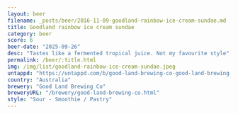 ```yaml
---
layout: beer
filename: _posts/beer/2016-11-09-goodland-rainbow-ice-cream-sundae.md
title: Goodland rainbow ice cream sundae
category: beer
score: 6
beer-date: "2025-09-26"
desc: "Tastes like a fermented tropical juice. Not my favourite style"
permalink: /beer/:title.html
img: /img/list/goodland-rainbow-ice-cream-sundae.jpeg
untappd: "https://untappd.com/b/good-land-brewing-co-good-land-brewing-co-rainbow-icecream-sundae/6204156"
country: "Australia"
brewery: "Good Land Brewing Co"
breweryURL: "/brewery/good-land-brewing-co.html"
style: "Sour - Smoothie / Pastry"
---
```

